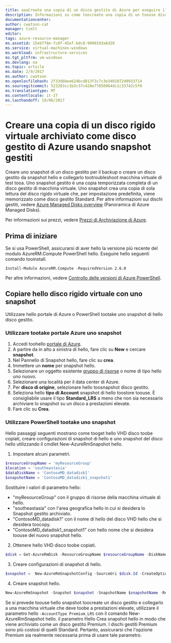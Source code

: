 ```yaml
---
title: aaaCreate una copia di un disco gestito di Azure per eseguire il backup | Documenti Microsoft
description: Informazioni su come toocreate una copia di un toouse disco gestito di Azure per eseguire il backup o sulla risoluzione dei problemi di disco problemi.
documentationcenter: 
author: cwatson-cat
manager: timlt
editor: 
tags: azure-resource-manager
ms.assetid: 15eb778e-fc07-45ef-bdc8-9090193a6d20
ms.service: virtual-machines-windows
ms.workload: infrastructure-services
ms.tgt_pltfrm: vm-windows
ms.devlang: na
ms.topic: article
ms.date: 2/9/2017
ms.author: cwatson
ms.openlocfilehash: 2f33dbbee624bcd813f3c7c3e3401072d0933714
ms.sourcegitcommit: 523283cc1b3c37c428e77850964dc1c33742c5f0
ms.translationtype: MT
ms.contentlocale: it-IT
ms.lasthandoff: 10/06/2017
---
```

# <a name="create-a-copy-of-a-vhd-stored-as-an-azure-managed-disk-by-using-managed-snapshots"></a>Creare una copia di un disco rigido virtuale archiviato come disco gestito di Azure usando snapshot gestiti
Creare uno snapshot di un disco gestito per il backup o creare un disco gestito da snapshot hello e collegarlo tootroubleshoot macchina virtuale di test tooa. Uno snapshot gestito è una copia temporizzata completa di un disco gestito di macchina virtuale. Uno snapshot crea una copia di sola lettura del disco rigido virtuale che, per impostazione predefinita, viene memorizzato come disco gestito Standard. Per altre informazioni sui dischi gestiti, vedere [Azure Managed Disks overview](managed-disks-overview.md?toc=%2fazure%2fvirtual-machines%2fwindows%2ftoc.json) (Panoramica di Azure Managed Disks).

Per informazioni sui prezzi, vedere [Prezzi di Archiviazione di Azure](https://azure.microsoft.com/pricing/details/managed-disks/). 

## <a name="before-you-begin"></a>Prima di iniziare
Se si usa PowerShell, assicurarsi di aver hello la versione più recente del modulo AzureRM.Compute PowerShell hello. Eseguire hello seguenti comando tooinstall.

```
Install-Module AzureRM.Compute -RequiredVersion 2.6.0
```
Per altre informazioni, vedere [Controllo delle versioni di Azure PowerShell](/powershell/azure/overview).

## <a name="copy-hello-vhd-with-a-snapshot"></a>Copiare hello disco rigido virtuale con uno snapshot
Utilizzare hello portale di Azure o PowerShell tootake uno snapshot di hello disco gestito.

### <a name="use-azure-portal-tootake-a-snapshot"></a>Utilizzare tootake portale Azure uno snapshot 

1. Accedi toohello [portale di Azure](https://portal.azure.com).
2. A partire da in alto a sinistra di hello, fare clic su **New** e cercare **snapshot**.
3. Nel Pannello di Snapshot hello, fare clic su **crea**.
4. Immettere un **nome** per snapshot hello.
5. Selezionare un oggetto esistente [gruppo di risorse](../../azure-resource-manager/resource-group-overview.md#resource-groups) o nome di tipo hello uno nuovo. 
6. Selezionare una località per il data center di Azure.  
7. Per **disco di origine**, selezionare hello toosnapshot disco gestito.
8. Seleziona hello **tipo di Account** snapshot di hello toostore toouse. È consigliabile usare il tipo **Standard_LRS** a meno che non sia necessario archiviare lo snapshot su un disco a prestazioni elevate.
9. Fare clic su **Crea**.

### <a name="use-powershell-tootake-a-snapshot"></a>Utilizzare PowerShell tootake uno snapshot
Hello passaggi seguenti mostrano come tooget hello VHD disco toobe copiati, creare configurazioni di snapshot di hello e uno snapshot del disco hello utilizzando il cmdlet New-AzureRmSnapshot hello<!--Add link toocmdlet when available-->. 

1. Impostare alcuni parametri. 

 ```powershell
$resourceGroupName = 'myResourceGroup' 
$location = 'southeastasia' 
$dataDiskName = 'ContosoMD_datadisk1' 
$snapshotName = 'ContosoMD_datadisk1_snapshot1'  
```
  Sostituire i valori di parametro hello:
  -  "myResourceGroup" con il gruppo di risorse della macchina virtuale di hello.
  -  "southeastasia" con l'area geografica hello in cui si desidera lo Snapshot gestito archiviato. <!---How do you look these up? -->
  -  "ContosoMD_datadisk1" con il nome di hello del disco VHD hello che si desidera toocopy.
  -  "ContosoMD_datadisk1_snapshot1" con hello nome che si desidera toouse del nuovo snapshot hello.

2. Ottenere hello VHD disco toobe copiati.

 ```powershell
$disk = Get-AzureRmDisk -ResourceGroupName $resourceGroupName -DiskName $dataDiskName 
```
3. Creare configurazioni di snapshot di hello. 

 ```powershell
$snapshot =  New-AzureRmSnapshotConfig -SourceUri $disk.Id -CreateOption Copy -Location $location 
```
4. Creare snapshot hello.

 ```powershell
New-AzureRmSnapshot -Snapshot $snapshot -SnapshotName $snapshotName -ResourceGroupName $resourceGroupName 
```
Se si prevede toouse hello snapshot toocreate un disco gestito e collegarlo a una macchina virtuale che deve toobe a prestazioni elevate, utilizzare il parametro hello `-AccountType Premium_LRS` con il comando New-AzureRmSnapshot hello. il parametro Hello Crea snapshot hello in modo che viene archiviato come un disco gestito Premium. I dischi gestiti Premium sono più costosi di quelli Standard. Pertanto, assicurarsi che l'opzione Premium sia realmente necessaria prima di usare tale parametro.


